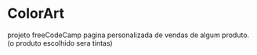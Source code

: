 # ColorArt
projeto freeCodeCamp pagina personalizada de vendas de algum produto.(o produto escolhido sera tintas)
